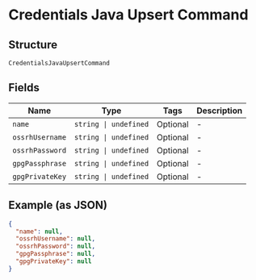 
# Credentials Java Upsert Command

## Structure

`CredentialsJavaUpsertCommand`

## Fields

| Name | Type | Tags | Description |
|  --- | --- | --- | --- |
| `name` | `string \| undefined` | Optional | - |
| `ossrhUsername` | `string \| undefined` | Optional | - |
| `ossrhPassword` | `string \| undefined` | Optional | - |
| `gpgPassphrase` | `string \| undefined` | Optional | - |
| `gpgPrivateKey` | `string \| undefined` | Optional | - |

## Example (as JSON)

```json
{
  "name": null,
  "ossrhUsername": null,
  "ossrhPassword": null,
  "gpgPassphrase": null,
  "gpgPrivateKey": null
}
```

